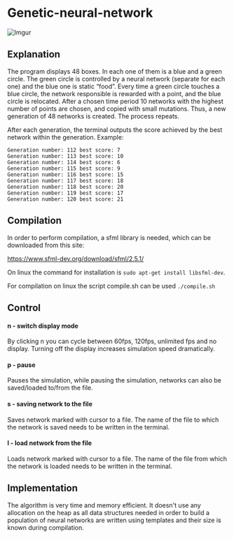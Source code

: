 # Genetic-neural-network

![Imgur](https://imgur.com/0sF5JTG.png)

## Explanation

The program displays 48 boxes. In each one of them is a blue and a green circle. The green circle is controlled by a neural network (separate for each one) and the blue one is static “food”. Every time a green circle touches a blue circle, the network responsible is rewarded with a point, and the blue circle is relocated. After a chosen time period 10 networks with the highest number of points are chosen, and copied with small mutations. Thus, a new generation of 48 networks is created. The process repeats. 

After each generation, the terminal outputs the score achieved by the best network within the generation. Example:
```
Generation number: 112 best score: 7
Generation number: 113 best score: 10
Generation number: 114 best score: 6
Generation number: 115 best score: 9
Generation number: 116 best score: 15
Generation number: 117 best score: 18
Generation number: 118 best score: 20
Generation number: 119 best score: 17
Generation number: 120 best score: 21
```

## Compilation
In order to perform compilation, a sfml library is needed, which can be downloaded from this site: 

https://www.sfml-dev.org/download/sfml/2.5.1/

On linux the command for installation is `sudo apt-get install libsfml-dev`.

For compilation on linux the script compile.sh can be used `./compile.sh`

## Control

#### n - switch display mode
 
By clicking n you can cycle between 60fps, 120fps, unlimited fps and no display. Turning off the display increases simulation speed dramatically.

#### p - pause

Pauses the simulation, while pausing the simulation, networks can also be saved/loaded to/from the file.

#### s - saving network to the file

Saves network marked with cursor to a file. The name of the file to which the network 
is saved needs to be written in the terminal.

#### l - load network from the file

Loads network marked with cursor to a file. The name of the file from which the network is 
loaded needs to be written in the terminal.

## Implementation
 
The algorithm is very time and memory efficient. It doesn't use any allocation on the heap as all data structures needed in order to build a population of neural networks are written using templates and their size is known during compilation.
